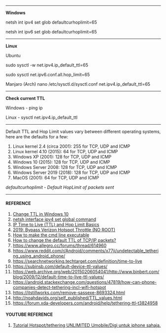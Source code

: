 -------------------------------------------------------------------------

**Windows**

netsh int ipv4 set glob defaultcurhoplimit=65

netsh int ipv6 set glob defaultcurhoplimit=65

--------------------

**Linux** 

Ubuntu

sudo sysctl -w net.ipv4.ip_default_ttl=65

sudo sysctl net.ipv6.conf.all.hop_limit=65


Manjaro (Arch)
nano /etc/sysctl.d/sysctl.conf
net.ipv4.ip_default_ttl=65


-------------------

**Check current TTL**

Windows - ping ip

Linux - sysctl net.ipv4.ip_default_ttl

**************************************************************************

Default TTL and Hop Limit values vary between different operating systems, here are the defaults for a few:

1. Linux kernel 2.4 (circa 2001): 255 for TCP, UDP and ICMP
2. Linux kernel 4.10 (2015): 64 for TCP, UDP and ICMP
3. Windows XP (2001): 128 for TCP, UDP and ICMP
4. Windows 10 (2015): 128 for TCP, UDP and ICMP
5. Windows Server 2008: 128 for TCP, UDP and ICMP
6. Windows Server 2019 (2018): 128 for TCP, UDP and ICMP
7. MacOS (2001): 64 for TCP, UDP and ICMP


*defaultcurhoplimit - Default HopLimit of packets sent*

**************************************************************************

#### REFERENCE

1. [Change TTL in Windows 10](https://social.technet.microsoft.com/Forums/en-US/08f61f15-68ac-4bde-880a-1e2b1a038ccf/change-ttl-in-windiws-10?forum=win10itpronetworking "Microsoft: TechNet")
2. [netsh interface ipv4 set global command](http://www.colorconsole.de/cmd/en/Windows_7/netsh/interface/ipv4/set/global.htm "Color Console")
3. [IP Time to Live (TTL) and Hop Limit Basics](https://packetpushers.net/ip-time-to-live-and-hop-limit-basics/ "Packet Pushers")
4. [2019: Bypass Verizon Hotspot Throttle (NO ROOT)](https://www.reddit.com/r/Android/comments/cmxp66/2019_bypass_verizon_hotspot_throttle_no_root/ "Reddit")
5. [How to make the cmd line executable](https://stackoverflow.com/questions/42826625/how-to-make-the-cmd-line-executable "Stackpverflow")
6. [How to change the default TTL of TCP/IP packets?](https://askubuntu.com/questions/667096/how-to-change-the-default-ttl-of-tcp-ip-packets "askubuntu")
7. https://www.allegro.cc/forums/thread/614960
8. https://www.reddit.com/r/Android/comments/x77ji/undetectable_tethering_using_android_phone/
9. https://searchnetworking.techtarget.com/definition/time-to-live
10. https://subinsb.com/default-device-ttl-values/
11. https://web.archive.org/web/20150206054041/http://www.binbert.com/blog/2009/12/default-time-to-live-ttl-values/
12. https://android.stackexchange.com/questions/47819/how-can-phone-companies-detect-tethering-incl-wifi-hotspot
13. https://itstillworks.com/remove-sassexe-8693324.html
14. http://noahdavids.org/self_published/TTL_values.html
15. https://forum.xda-developers.com/android/help/tethering-ttl-t3824958

#### YOUTUBE REFERENCE

1. [Tutorial Hotspot/tethering UNLIMITED Umobile/Digi untuk iphone sahaja.](https://youtu.be/WuD31ZkDiPc "Youtube")
